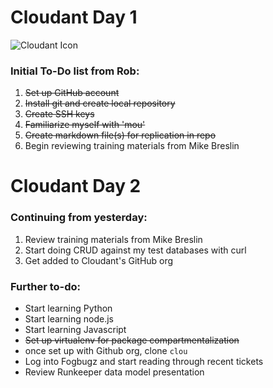 # Cloudant Day 1
![Cloudant Icon](https://cloudant.com/wp-content/themes/cloudant/images/cloudant_logo_2012_retina.png)

### Initial To-Do list from Rob:
1. ~~Set up GitHub account~~
2. ~~Install git and create local repository~~
3. ~~Create SSH keys~~
4. ~~Familiarize myself with 'mou'~~
3. ~~Create markdown file(s) for replication in repo~~
4. Begin reviewing training materials from Mike Breslin

# Cloudant Day 2
### Continuing from yesterday:
1. Review training materials from Mike Breslin
2. Start doing CRUD against my test databases with curl
3. Get added to Cloudant's GitHub org

### Further to-do:
* Start learning Python
* Start learning node.js
* Start learning Javascript
* ~~Set up virtualenv for package compartmentalization~~
* once set up with Github org, clone `clou`
* Log into Fogbugz and start reading through recent tickets
* Review Runkeeper data model presentation
